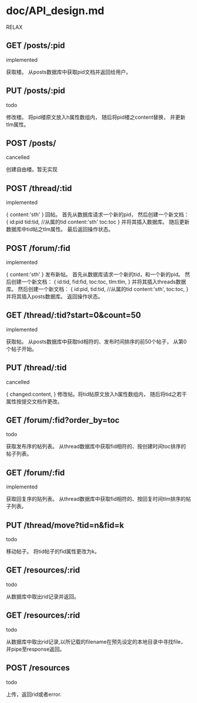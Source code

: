 # doc/API_design.md
RELAX

## GET /posts/:pid
implemented

获取楼。
从posts数据库中获取pid文档并返回给用户。

## PUT /posts/:pid
todo

修改楼。
将pid楼原文放入h属性数组内，
随后将pid楼之content替换，
并更新tlm属性。

## POST /posts/
cancelled

创建自由楼。暂无实现

## POST /thread/:tid
implemented

{
  content:'sth'
}
回帖。
首先从数据库请求一个新的pid，
然后创建一个新文档：
{
  id:pid
  tid:tid, //从属的tid
  content:'sth'
  toc:toc
}
并将其插入数据库。
随后更新数据库中tid帖之tlm属性。
最后返回操作状态。

## POST /forum/:fid
implemented

{
  content:'sth'
}
发布新帖。
首先从数据库请求一个新的tid，和一个新的pid。
然后创建一个新文档：
{
  id:tid,
  fid:fid,
  toc:toc,
  tlm:tlm,
}
并将其插入threads数据库。
然后创建一个新文档：
{
  id:pid,
  tid:tid, //从属的tid
  content:'sth',
  toc:toc,
}
并将其插入posts数据库。
返回操作状态。

## GET /thread/:tid?start=0&count=50
implemented

获取帖。
从posts数据库中获取tid相符的、发布时间排序的前50个帖子，
从第0个帖子开始。

## PUT /thread/:tid
cancelled

{
  changed:content,
}
修改帖。将tid帖原文放入h属性数组内，
随后将tid之若干属性按提交文档作更改。

## GET /forum/:fid?order_by=toc
todo

获取发布序的帖列表。
从thread数据库中获取fid相符的、按创建时间toc排序的帖子列表。

## GET /forum/:fid
implemented

获取回复序的贴列表。
从thread数据库中获取fid相符的、按回复时间tlm排序的帖子列表。

## PUT /thread/move?tid=n&fid=k
todo

移动帖子。
将tid帖子的fid属性更改为k。

## GET /resources/:rid
todo

从数据库中取出rid记录并返回。

## GET /resources/:rid
todo

从数据库中取出rid记录,以所记载的filename在预先设定的本地目录中寻找file，并pipe至response返回。

## POST /resources
todo

上传，返回rid或者error.

